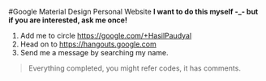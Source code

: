 #Google Material Design Personal Website 
**I want to do this myself -_- but if you are interested, ask me once!** 

 1. Add me to circle https://google.com/+HasilPaudyal
 2. Head on to https://hangouts.google.com
 3. Send me a message by searching my name.
 
 > Everything completed, you might refer codes, it has comments.
